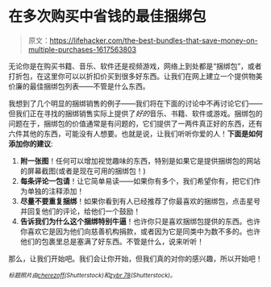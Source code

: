 # 在多次购买中省钱的最佳捆绑包

> 原文：<https://lifehacker.com/the-best-bundles-that-save-money-on-multiple-purchases-1617563803>

无论你是在购买书籍、音乐、软件还是视频游戏，网络上到处都是“捆绑包”，或者打折包，在这里你可以以折扣价买到很多好东西。让我们在网上建立一个提供物美价廉的最佳捆绑包列表——不管是什么东西。



我想到了几个明显的捆绑销售的例子——我们将在下面的讨论中不再讨论它们——但我们正在寻找的捆绑销售实际上提供了*好的*音乐、书籍、软件或游戏。捆绑包的问题在于，捆绑包的价值通常是有问题的，它们提供了一两件真正好的东西，还有六件其他的东西，可能没有人想要。也就是说，让我们听听你爱的人！**下面是如何添加你的建议**:

1.  **附一张图**！任何可以增加视觉趣味的东西，特别是如果它是提供捆绑包的网站的屏幕截图(或者是现在可用的捆绑包！)
2.  **每条评论一包请**！让它简单易读——如果你有多个，我们希望你有，把它们作为单独的注释添加！
3.  **尽量不要重复捆绑**！如果你看到有人已经推荐了你最喜欢的捆绑包，点击星号并回复他们的评论，给他们一个鼓励！
4.  **告诉我们为什么这个捆绑特别牛逼**！也许你只是喜欢捆绑包提供的东西。也许你喜欢它是因为他们向慈善机构捐款，或者因为它是同类中为数不多的。也许他们的包裹里总是塞满了好东西。不管是什么，说来听听！

那么，让我们开始吧。我们会让你开始，但我们真的对你的感兴趣，所以开始吧！

<small>*标题照片由*</small>[<small>*cherezoff*</small>](http://www.shutterstock.com/pic.mhtml?id=175750241&src=id)<small>*(Shutterstock)和*</small>[<small>*zybr 78*</small>](http://www.shutterstock.com/pic.mhtml?id=144183517&src=id)<small>*(Shutterstock)。*</small>